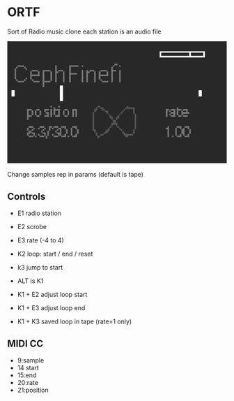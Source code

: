# ORTF
Sort of Radio music clone
each station is an audio file

![GitHub Logo](/ortf.png)

Change samples rep in params
(default is tape)

## Controls
* E1 radio station
* E2 scrobe
* E3 rate (-4 to 4)

* K2 loop: start / end / reset
* k3 jump to start

* ALT is K1
* K1 + E2 adjust loop start
* K1 + E3 adjust loop end
* K1 + K3 saved  loop in tape (rate=1 only)
 
## MIDI CC
* 9:sample
* 14 start
* 15:end
* 20:rate
* 21:position
